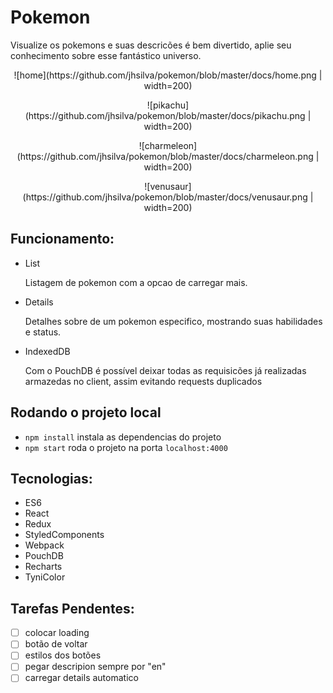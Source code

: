 # Pokemon

Visualize os pokemons e suas descricões é bem divertido, aplie seu conhecimento sobre esse fantástico universo.

<p align="center">
  ![home](https://github.com/jhsilva/pokemon/blob/master/docs/home.png | width=200)
</p>

<p align="center">
  ![pikachu](https://github.com/jhsilva/pokemon/blob/master/docs/pikachu.png | width=200)
</p>

<p align="center">
  ![charmeleon](https://github.com/jhsilva/pokemon/blob/master/docs/charmeleon.png | width=200)
</p>

<p align="center">
  ![venusaur](https://github.com/jhsilva/pokemon/blob/master/docs/venusaur.png | width=200)
</p>

## Funcionamento:

- List

  Listagem de pokemon com a opcao de carregar mais.

- Details

  Detalhes sobre de um pokemon especifico, mostrando suas habilidades e status.

- IndexedDB

  Com o PouchDB é possível deixar todas as requisicões já realizadas armazedas no client, assim evitando requests duplicados

## Rodando o projeto local

- `npm install` instala as dependencias do projeto
- `npm start` roda o projeto na porta `localhost:4000`

## Tecnologias:

- ES6
- React
- Redux
- StyledComponents
- Webpack
- PouchDB
- Recharts
- TyniColor

## Tarefas Pendentes:

- [ ] colocar loading
- [ ] botão de voltar
- [ ] estilos dos botões
- [ ] pegar descripion sempre por "en"
- [ ] carregar details automatico
